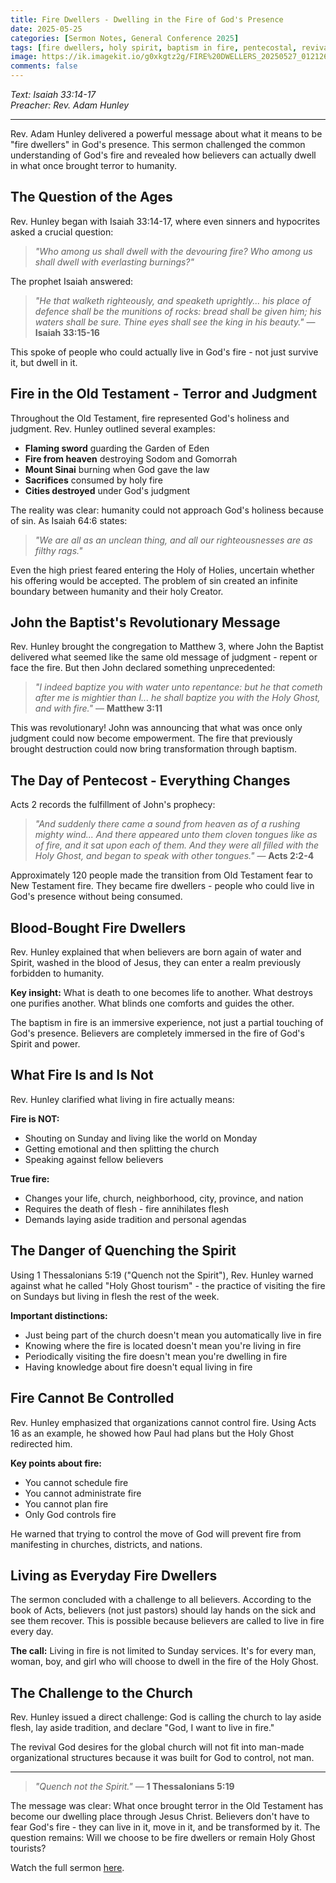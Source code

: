```yaml
---
title: Fire Dwellers - Dwelling in the Fire of God's Presence
date: 2025-05-25
categories: [Sermon Notes, General Conference 2025]
tags: [fire dwellers, holy spirit, baptism in fire, pentecostal, revival]
image: https://ik.imagekit.io/g0xkgtz2g/FIRE%20DWELLERS_20250527_012126_0000.jpg?updatedAt=1748280157410
comments: false
---
```


_Text: Isaiah 33:14-17_  
_Preacher: Rev. Adam Hunley_

---

Rev. Adam Hunley delivered a powerful message about what it means to be "fire dwellers" in God's presence. This sermon challenged the common understanding of God's fire and revealed how believers can actually dwell in what once brought terror to humanity.

## The Question of the Ages

Rev. Hunley began with Isaiah 33:14-17, where even sinners and hypocrites asked a crucial question:

> _"Who among us shall dwell with the devouring fire? Who among us shall dwell with everlasting burnings?"_

The prophet Isaiah answered:

> _"He that walketh righteously, and speaketh uprightly... his place of defence shall be the munitions of rocks: bread shall be given him; his waters shall be sure. Thine eyes shall see the king in his beauty."_ — **Isaiah 33:15-16**

This spoke of people who could actually live in God's fire - not just survive it, but dwell in it.

## Fire in the Old Testament - Terror and Judgment

Throughout the Old Testament, fire represented God's holiness and judgment. Rev. Hunley outlined several examples:

- **Flaming sword** guarding the Garden of Eden
- **Fire from heaven** destroying Sodom and Gomorrah
- **Mount Sinai** burning when God gave the law
- **Sacrifices** consumed by holy fire
- **Cities destroyed** under God's judgment

The reality was clear: humanity could not approach God's holiness because of sin. As Isaiah 64:6 states:

> _"We are all as an unclean thing, and all our righteousnesses are as filthy rags."_

Even the high priest feared entering the Holy of Holies, uncertain whether his offering would be accepted. The problem of sin created an infinite boundary between humanity and their holy Creator.

## John the Baptist's Revolutionary Message

Rev. Hunley brought the congregation to Matthew 3, where John the Baptist delivered what seemed like the same old message of judgment - repent or face the fire. But then John declared something unprecedented:

> _"I indeed baptize you with water unto repentance: but he that cometh after me is mightier than I... he shall baptize you with the Holy Ghost, and with fire."_ — **Matthew 3:11**

This was revolutionary! John was announcing that what was once only judgment could now become empowerment. The fire that previously brought destruction could now bring transformation through baptism.

## The Day of Pentecost - Everything Changes

Acts 2 records the fulfillment of John's prophecy:

> _"And suddenly there came a sound from heaven as of a rushing mighty wind... And there appeared unto them cloven tongues like as of fire, and it sat upon each of them. And they were all filled with the Holy Ghost, and began to speak with other tongues."_ — **Acts 2:2-4**

Approximately 120 people made the transition from Old Testament fear to New Testament fire. They became fire dwellers - people who could live in God's presence without being consumed.

## Blood-Bought Fire Dwellers

Rev. Hunley explained that when believers are born again of water and Spirit, washed in the blood of Jesus, they can enter a realm previously forbidden to humanity.

**Key insight:** What is death to one becomes life to another. What destroys one purifies another. What blinds one comforts and guides the other.

The baptism in fire is an immersive experience, not just a partial touching of God's presence. Believers are completely immersed in the fire of God's Spirit and power.

## What Fire Is and Is Not

Rev. Hunley clarified what living in fire actually means:

**Fire is NOT:**

- Shouting on Sunday and living like the world on Monday
- Getting emotional and then splitting the church
- Speaking against fellow believers

**True fire:**

- Changes your life, church, neighborhood, city, province, and nation
- Requires the death of flesh - fire annihilates flesh
- Demands laying aside tradition and personal agendas

## The Danger of Quenching the Spirit

Using 1 Thessalonians 5:19 ("Quench not the Spirit"), Rev. Hunley warned against what he called "Holy Ghost tourism" - the practice of visiting the fire on Sundays but living in flesh the rest of the week.

**Important distinctions:**

- Just being part of the church doesn't mean you automatically live in fire
- Knowing where the fire is located doesn't mean you're living in fire
- Periodically visiting the fire doesn't mean you're dwelling in fire
- Having knowledge about fire doesn't equal living in fire

## Fire Cannot Be Controlled

Rev. Hunley emphasized that organizations cannot control fire. Using Acts 16 as an example, he showed how Paul had plans but the Holy Ghost redirected him.

**Key points about fire:**

- You cannot schedule fire
- You cannot administrate fire
- You cannot plan fire
- Only God controls fire

He warned that trying to control the move of God will prevent fire from manifesting in churches, districts, and nations.

## Living as Everyday Fire Dwellers

The sermon concluded with a challenge to all believers. According to the book of Acts, believers (not just pastors) should lay hands on the sick and see them recover. This is possible because believers are called to live in fire every day.

**The call:** Living in fire is not limited to Sunday services. It's for every man, woman, boy, and girl who will choose to dwell in the fire of the Holy Ghost.

## The Challenge to the Church

Rev. Hunley issued a direct challenge: God is calling the church to lay aside flesh, lay aside tradition, and declare "God, I want to live in fire."

The revival God desires for the global church will not fit into man-made organizational structures because it was built for God to control, not man.

---

> _"Quench not the Spirit."_ — **1 Thessalonians 5:19**

The message was clear: What once brought terror in the Old Testament has become our dwelling place through Jesus Christ. Believers don't have to fear God's fire - they can live in it, move in it, and be transformed by it. The question remains: Will we choose to be fire dwellers or remain Holy Ghost tourists?

Watch the full sermon <a href="https://www.facebook.com/share/v/1ZSHAxdGTC/" target="_blank">here</a>.
